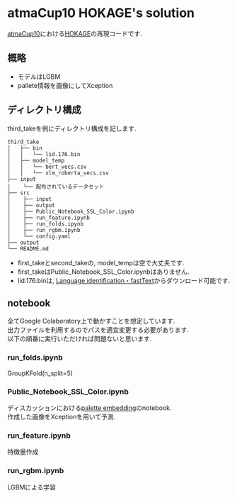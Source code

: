 # atmaCup10 HOKAGE's solution

[atmaCup10](https://www.guruguru.science/competitions/16/)における[HOKAGE](https://www.guruguru.science/HOKAGE149)の再現コードです.

## 概略
* モデルはLGBM
* pallete情報を画像にしてXception

## ディレクトリ構成
third_takeを例にディレクトリ構成を記します.

```
third_take
│   ├── bin
│   │   └── lid.176.bin
│   ├── model_temp
│   │   └── bert_vecs.csv
│   │   └── xlm_roberta_vecs.csv
├── input
│    └── 配布されているデータセット
├── src
│    ├── input
│    ├── output
│    ├── Public_Notebook_SSL_Color.ipynb
│    ├── run_feature.ipynb
│    ├── run_folds.ipynb
│    ├── run_rgbm.ipynb
│    └── config.yaml
├── output
└── README.md
```

* first_takeとsecond_takeの, model_tempは空で大丈夫です.
* first_takeはPublic_Notebook_SSL_Color.ipynbはありません.
* lid.176.binは, [Language identification・fastText](https://fasttext.cc/docs/en/language-identification.html)からダウンロード可能です.

## notebook
全てGoogle Colaboratory上で動かすことを想定しています.  
出力ファイルを利用するのでパスを適宜変更する必要があります.  
以下の順番に実行いただければ問題ないと思います.  


### run_folds.ipynb
GroupKFold(n_split=5)

### Public_Notebook_SSL_Color.ipynb
ディスカッションにおける[palette embedding](https://www.guruguru.science/competitions/16/discussions/fddee5ac-f7a1-4ed6-bac6-fbc81668a465/)のnotebook.  
作成した画像をXceptionを用いて予測.

### run_feature.ipynb
特徴量作成

### run_rgbm.ipynb
LGBMによる学習



